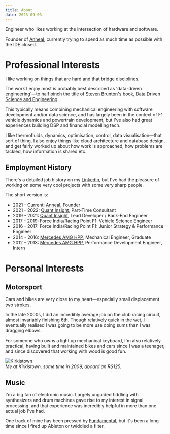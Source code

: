 ```yaml
---
title: About
date: 2023-09-03
---
```


Engineer who likes working at the intersection of hardware and software.

Founder of [Anneal](https://www.getanneal.com); currently trying to spend as much time as possible with the IDE closed.

# Professional Interests

I like working on things that are hard and that bridge disciplines.

The work I enjoy most is probably best described as 'data-driven engineering'—to half pinch the title of [Steven Brunton's](https://twitter.com/eigensteve) book, [Data Driven Science and Engineering](https://www.cambridge.org/core/books/datadriven-science-and-engineering/77D52B171B60A496EAFE4DB662ADC36E).

This typically means combining mechanical engineering with software development and/or data science, and has largely been in the context of F1 vehicle dynamics and powertrain development, but I've also had great experiences building DSP and financial modelling tech.

I like thermofluids, dynamics, optimisation, control, data visualisation—that sort of thing. I also enjoy things like cloud architecture and database design, and get fairly worked up about how work is approached, how problems are tackled, how information is shared etc.

## Employment History

There's a detailed job history on my [LinkedIn](https://www.linkedin.com/in/nick-mccleery/), but I've had the pleasure of working on some very cool projects with some very sharp people.

The short version is:

- 2021 - Current: [Anneal](https://www.getanneal.com), Founder
- 2021 - 2022: [Quant Insight](https://quant-insight.com/), Part-Time Consultant
- 2019 - 2021: [Quant Insight](https://quant-insight.com/), Lead Developer / Back-End Engineer
- 2017 - 2019: Force India/Racing Point F1: Vehicle Science Engineer
- 2016 - 2017: Force India/Racing Point F1: Junior Strategy & Performance Engineer
- 2014 - 2016: [Mercedes AMG HPP](https://www.mercedes-amg-hpp.com/), Mechanical Engineer, Graduate
- 2012 - 2013: [Mercedes AMG HPP](https://www.mercedes-amg-hpp.com/), Performance Development Engineer, Intern

# Personal Interests

## Motorsport

Cars and bikes are very close to my heart—especially small displacement two strokes.

In the late 2000s, I did an incredibly average job on the club racing circuit, almost invariably finishing 6th. Though relatively quick in the wet, I eventually realised I was going to be more use doing sums than I was dragging elbows.

For someone who owns a light up mechanical keyboard, I'm also relatively practical, having built and maintained bikes and cars since I was a teenager, and since discovered that working with wood is good fun.

![Kirkistown](/images/Kirkistown.jpg)  
_Me at Kirkistown, some time in 2009, aboard an RS125._

## Music

I'm a big fan of electronic music. Largely unguided fiddling with synthesizers and drum machines gave rise to my interest in signal processing, and that experience was incredibly helpful in more than one actual job I've had.

One track of mine has been pressed by [Fundamental](https://fundamentalrecords.bandcamp.com/merch), but it's been a long time since I fired up Ableton or twiddled a filter.
